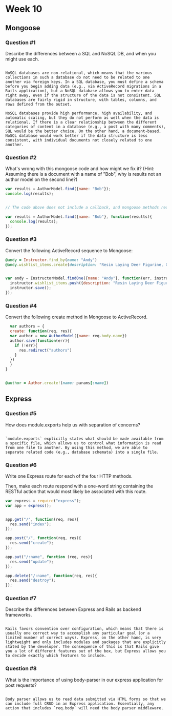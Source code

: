 # Week 10

## Mongoose

### Question #1

Describe the differences between a SQL and NoSQL DB, and when you might use each.

```text

NoSQL databases are non-relational, which means that the various collections in such a database do not need to be related to one another via foreign keys. In a SQL database, you must define a schema before you begin adding data (e.g., via ActiveRecord migrations in a Rails application), but a NoSQL database allows you to enter data right away, even if the structure of the data is not consistent. SQL databases are fairly rigid in structure, with tables, columns, and rows defined from the outset.

NoSQL databases provide high performance, high availability, and automatic scaling, but they do not perform as well when the data is relational. If there is a clear relationship between the different categories of content in a database (e.g., a post with many comments), SQL would be the better choice. On the other hand, a document-based, NoSQL database would work better if the data structure is less consistent, with individual documents not closely related to one another.

```

### Question #2

What's wrong with this mongoose code and how might we fix it?
(Hint: Assuming there is a document with a name of "Bob", why is results not an author model on the second line?)

```js
var results = AuthorModel.find({name: "Bob"});
console.log(results);
```

```js

// The code above does not include a callback, and mongoose methods require a callback to work.

var results = AuthorModel.find({name: "Bob"}, function(results){
  console.log(results);
});

```

### Question #3

Convert the following ActiveRecord sequence to Mongoose:

```rb
@andy = Instructor.find_by(name: "Andy")
@andy.wishlist_items.create(description: "Resin Laying Deer Figurine, Gold")
```

```js

var andy = InstructorModel.findOne({name: "Andy"}, function(err, instructor){
  instructor.wishlist_items.push({description: "Resin Laying Deer Figurine, Gold"});
  instructor.save();
});

```

### Question #4

Convert the following create method in Mongoose to ActiveRecord.

```js
  var authors = {
  create: function(req, res){
  var author = new AuthorModel({name: req.body.name})
  author.save(function(err){
    if (!err){
      res.redirect("authors")
    }
  })
  }  
}
```

```rb

@author = Author.create!(name: params[:name])

```
## Express

### Question #5

How does module.exports help us with separation of concerns?

```text

`module.exports` explicitly states what should be made available from a specific file, which allows us to control what information is read from one file to another. By using this method, we are able to separate related code (e.g., database schemata) into a single file.

```

### Question #6

Write one Express route for each of the four HTTP methods.

Then, make each route respond with a one-word string containing the RESTful action that would most likely be associated with this route.

```js
var express = require("express");
var app = express();

```

```js

app.get("/", function(req, res){
  res.send("index");
});

app.post("/", function(req, res){
  res.send("create");
});

app.put("/:name", function (req, res){
  res.send("update");
});

app.delete("/:name", function(req, res){
  res.send("destroy");
});

```
### Question #7

Describe the differences between Express and Rails as backend frameworks.

```text

Rails favors convention over configuration, which means that there is usually one correct way to accomplish any particular goal (or a limited number of correct ways). Express, on the other hand, is very lightweight and only includes modules and packages that are explicitly stated by the developer. The consequence of this is that Rails give you a lot of different features out of the box, but Express allows you to decide exactly which features to include.

```

### Question #8

What is the importance of using body-parser in our express application for post requests?

```text

Body parser allows us to read data submitted via HTML forms so that we can include full CRUD in an Express application. Essentially, any action that includes `req.body` will need the body parser middleware.

```
